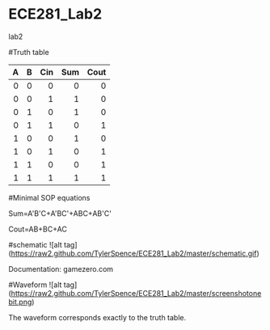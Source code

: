 ECE281_Lab2
===========

lab2

#Truth table

|  A |  B  |  Cin  |  Sum  |  Cout  |
|--:|--: |--: |--:| --:|
|  0 |  0  |  0  |   0 |   0 |
|  0 |  0  |  1  |   1 |   0 |
|  0 |  1  |  0  |   1 |   0 |
|  0 |   1 |  1  |   0 |   1 |
|  1 |  0  |  0  |   1 |   0 |
|  1 |  0  |  1  |   0 |   1 |
|  1 |  1  |  0  |   0 |   1 |
|  1 |  1  |  1  |   1 |   1 |

#Minimal SOP equations

Sum=A'B'C+A'BC'+ABC+AB'C'

Cout=AB+BC+AC

#schematic
![alt tag] (https://raw2.github.com/TylerSpence/ECE281_Lab2/master/schematic.gif)

Documentation:
gamezero.com

#Waveform
![alt tag] (https://raw2.github.com/TylerSpence/ECE281_Lab2/master/screenshotonebit.png)

The waveform corresponds exactly to the truth table. 
